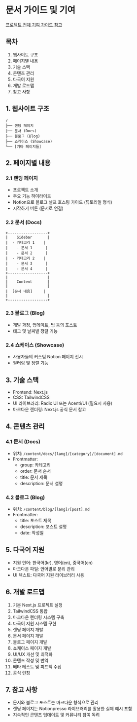# 문서 가이드 및 기여

[프로젝트 전체 기여 가이드 참고](../../CONTRIBUTING-KR.md)

## 목차

1. 웹사이트 구조
2. 페이지별 내용
3. 기술 스택
4. 콘텐츠 관리
5. 다국어 지원
6. 개발 로드맵
7. 참고 사항

## 1. 웹사이트 구조

```
/
├── 랜딩 페이지
├── 문서 (Docs)
├── 블로그 (Blog)
├── 쇼케이스 (Showcase)
└── [기타 페이지들]
```

## 2. 페이지별 내용

### 2.1 랜딩 페이지

- 프로젝트 소개
- 주요 기능 하이라이트
- Notion으로 블로그 셀프 호스팅 가이드 (튜토리얼 형식)
- 시작하기 버튼 (문서로 연결)

### 2.2 문서 (Docs)

```
+------------------+
|    Sidebar       |
|  - 카테고리 1    |
|    - 문서 1      |
|    - 문서 2      |
|  - 카테고리 2    |
|    - 문서 3      |
|    - 문서 4      |
+------------------+
|                  |
|    Content       |
|                  |
|  [문서 내용]     |
|                  |
+------------------+
```

### 2.3 블로그 (Blog)

- 개발 과정, 업데이트, 팁 등의 포스트
- 태그 및 날짜별 정렬 기능

### 2.4 쇼케이스 (Showcase)

- 사용자들의 커스텀 Notion 페이지 전시
- 필터링 및 정렬 기능

## 3. 기술 스택

- Frontend: Next.js
- CSS: TailwindCSS
- UI 라이브러리: Radix UI 또는 Acenti/UI (필요시 사용)
- 마크다운 렌더링: Next.js 공식 문서 참고

## 4. 콘텐츠 관리

### 4.1 문서 (Docs)

- 위치: `/content/docs/[lang]/[category]/[document].md`
- Frontmatter:
  - group: 카테고리
  - order: 문서 순서
  - title: 문서 제목
  - description: 문서 설명

### 4.2 블로그 (Blog)

- 위치: `/content/blog/[lang]/[post].md`
- Frontmatter:
  - title: 포스트 제목
  - description: 포스트 설명
  - date: 작성일

## 5. 다국어 지원

- 지원 언어: 한국어(kr), 영어(en), 중국어(cn)
- 마크다운 파일: 언어별로 분리 관리
- UI 텍스트: 다국어 지원 라이브러리 사용

## 6. 개발 로드맵

1. 기본 Next.js 프로젝트 설정
2. TailwindCSS 통합
3. 마크다운 렌더링 시스템 구축
4. 다국어 지원 시스템 구현
5. 랜딩 페이지 개발
6. 문서 페이지 개발
7. 블로그 페이지 개발
8. 쇼케이스 페이지 개발
9. UI/UX 개선 및 최적화
10. 콘텐츠 작성 및 번역
11. 베타 테스트 및 피드백 수집
12. 공식 런칭

## 7. 참고 사항

- 문서와 블로그 포스트는 마크다운 형식으로 관리
- 랜딩 페이지는 Notionpresso 라이브러리를 활용한 실제 예시 포함
- 지속적인 콘텐츠 업데이트 및 커뮤니티 참여 독려
